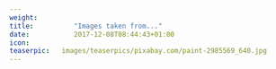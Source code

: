 ```yaml
---
weight:         
title:          "Images taken from..."
date:           2017-12-08T08:44:43+01:00
icon:           
teaserpic:   images/teaserpics/pixabay.com/paint-2985569_640.jpg
---
```


